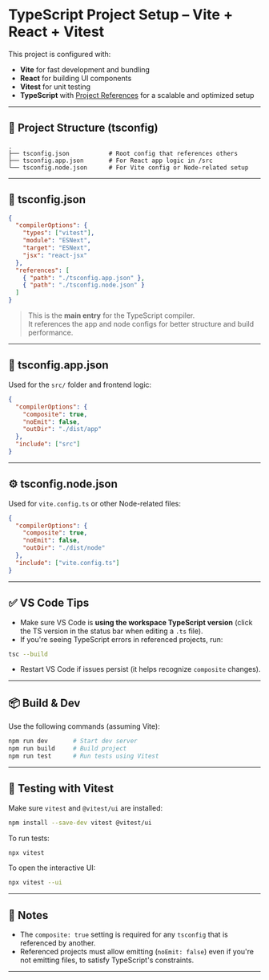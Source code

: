 # TypeScript Project Setup – Vite + React + Vitest

This project is configured with:

- **Vite** for fast development and bundling
- **React** for building UI components
- **Vitest** for unit testing
- **TypeScript** with [Project References](https://www.typescriptlang.org/docs/handbook/project-references.html) for a scalable and optimized setup

---

## 📁 Project Structure (tsconfig)

```
.
├── tsconfig.json           # Root config that references others
├── tsconfig.app.json       # For React app logic in /src
└── tsconfig.node.json      # For Vite config or Node-related setup
```

---

## 🔧 tsconfig.json

```json
{
  "compilerOptions": {
    "types": ["vitest"],
    "module": "ESNext",
    "target": "ESNext",
    "jsx": "react-jsx"
  },
  "references": [
    { "path": "./tsconfig.app.json" },
    { "path": "./tsconfig.node.json" }
  ]
}
```

> This is the **main entry** for the TypeScript compiler.  
> It references the app and node configs for better structure and build performance.

---

## 🧩 tsconfig.app.json

Used for the `src/` folder and frontend logic:

```json
{
  "compilerOptions": {
    "composite": true,
    "noEmit": false,
    "outDir": "./dist/app"
  },
  "include": ["src"]
}
```

---

## ⚙️ tsconfig.node.json

Used for `vite.config.ts` or other Node-related files:

```json
{
  "compilerOptions": {
    "composite": true,
    "noEmit": false,
    "outDir": "./dist/node"
  },
  "include": ["vite.config.ts"]
}
```

---

## ✅ VS Code Tips

- Make sure VS Code is **using the workspace TypeScript version** (click the TS version in the status bar when editing a `.ts` file).
- If you're seeing TypeScript errors in referenced projects, run:

```bash
tsc --build
```

- Restart VS Code if issues persist (it helps recognize `composite` changes).

---

## 📦 Build & Dev

Use the following commands (assuming Vite):

```bash
npm run dev       # Start dev server
npm run build     # Build project
npm run test      # Run tests using Vitest
```

---

## 🧪 Testing with Vitest

Make sure `vitest` and `@vitest/ui` are installed:

```bash
npm install --save-dev vitest @vitest/ui
```

To run tests:

```bash
npx vitest
```

To open the interactive UI:

```bash
npx vitest --ui
```

---

## 📝 Notes

- The `composite: true` setting is required for any `tsconfig` that is referenced by another.
- Referenced projects must allow emitting (`noEmit: false`) even if you're not emitting files, to satisfy TypeScript's constraints.

---
